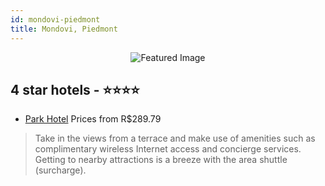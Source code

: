 ```yaml
---
id: mondovi-piedmont
title: Mondovi, Piedmont
---
```


<center><img src="https://i.travelapi.com/hotels/4000000/3560000/3556600/3556555/acf1fc44_z.jpg" alt="Featured Image" /></center>


##  4 star hotels - ⭐️⭐️⭐️⭐️

-    [Park Hotel](https://us.hurb.com/hotels/mondovi/park-hotel-JNP-JP733576?cmp=18055) Prices from R$289.79
   > Take in the views from a terrace and make use of amenities such as complimentary wireless Internet access and concierge services. Getting to nearby attractions is a breeze with the area shuttle (surcharge).
